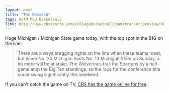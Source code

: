 ```yaml
---
layout: post
title: "The Rematch"
tags: UofM MSU Basketball
link: http://www.cbssports.com/collegebasketball/gametracker/preview/NCAAB_20140223_MICHST@MICH/michigan-st-michigan-preview
---
```

Huge Michigan / Michigan State game today, with the top spot in the B1G on the line:

> There are always bragging rights on the line when these teams meet, but when No. 20 Michigan hosts No. 13 Michigan State on Sunday, a lot more will be at stake. The Wolverines trail the Spartans by a half-game atop the Big Ten standings, so the race for the conference title could swing significantly this weekend.

If you can't catch the game on TV, [CBS has the game online for free](http://cbssports.com).